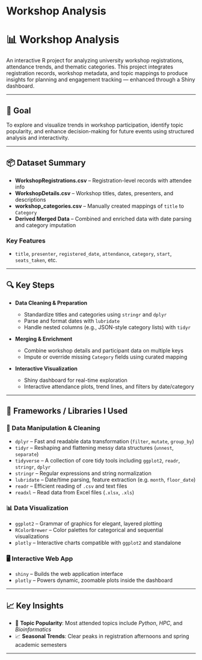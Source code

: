 # Workshop Analysis

# 📊 Workshop Analysis

An interactive R project for analyzing university workshop registrations, attendance trends, and thematic categories. This project integrates registration records, workshop metadata, and topic mappings to produce insights for planning and engagement tracking — enhanced through a Shiny dashboard.

---

## 🎯 Goal

To explore and visualize trends in workshop participation, identify topic popularity, and enhance decision-making for future events using structured analysis and interactivity.

---

## 📦 Dataset Summary

- **WorkshopRegistrations.csv** – Registration-level records with attendee info  
- **WorkshopDetails.csv** – Workshop titles, dates, presenters, and descriptions  
- **workshop_categories.csv** – Manually created mappings of `title` to `Category`  
- **Derived Merged Data** – Combined and enriched data with date parsing and category imputation  

### Key Features
- `title`, `presenter`, `registered_date`, `attendance`, `category`, `start`, `seats_taken`, etc.

---

## 🔍 Key Steps

- **Data Cleaning & Preparation**
  - Standardize titles and categories using `stringr` and `dplyr`
  - Parse and format dates with `lubridate`
  - Handle nested columns (e.g., JSON-style category lists) with `tidyr`

- **Merging & Enrichment**
  - Combine workshop details and participant data on multiple keys  
  - Impute or override missing `Category` fields using curated mapping  

- **Interactive Visualization**
  - Shiny dashboard for real-time exploration
  - Interactive attendance plots, trend lines, and filters by date/category

---

## 🧰 Frameworks / Libraries I Used

### 🧮 Data Manipulation & Cleaning

- `dplyr` – Fast and readable data transformation (`filter`, `mutate`, `group_by`)  
- `tidyr` – Reshaping and flattening messy data structures (`unnest`, `separate`)  
- `tidyverse` – A collection of core tidy tools including `ggplot2`, `readr`, `stringr`, `dplyr`  
- `stringr` – Regular expressions and string normalization  
- `lubridate` – Date/time parsing, feature extraction (e.g. `month`, `floor_date`)  
- `readr` – Efficient reading of `.csv` and text files  
- `readxl` – Read data from Excel files (`.xlsx`, `.xls`)

### 📊 Data Visualization

- `ggplot2` – Grammar of graphics for elegant, layered plotting  
- `RColorBrewer` – Color palettes for categorical and sequential visualizations  
- `plotly` – Interactive charts compatible with `ggplot2` and standalone

### 🖥️ Interactive Web App

- `shiny` – Builds the web application interface  
- `plotly` – Powers dynamic, zoomable plots inside the dashboard

---

## 📈 Key Insights

- 📌 **Topic Popularity**: Most attended topics include *Python*, *HPC*, and *Bioinformatics*  
- 📈 **Seasonal Trends**: Clear peaks in registration afternoons and spring academic semesters   

---



